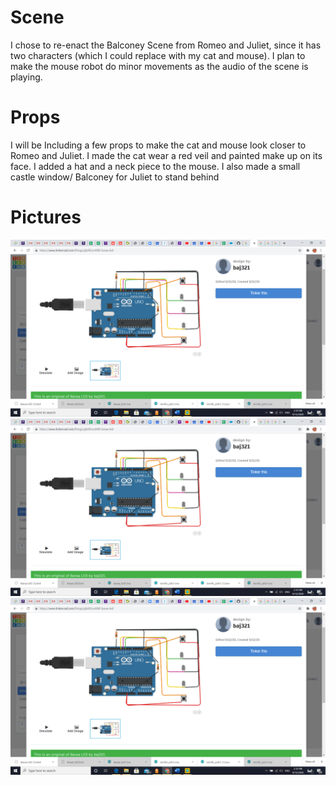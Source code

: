 # Scene
I chose to re-enact the Balconey Scene from Romeo and Juliet, since it has two characters (which I could replace with my cat and mouse). I plan to make the mouse robot do minor movements as the audio of the scene is playing.
# Props
I will be Including a few props to make the cat and mouse look closer to Romeo and Juliet. I made the cat wear a red veil and painted make up on its face. I added a hat and a neck piece to the mouse.
I also made a small castle window/ Balconey for Juliet to stand behind
# Pictures
![Alt Text](https://github.com/BaraaAlJorf/PerformingRobots/blob/master/September14/2020-09-12%20(5).png)
![Alt Text](https://github.com/BaraaAlJorf/PerformingRobots/blob/master/September14/2020-09-12%20(5).png)
![Alt Text](https://github.com/BaraaAlJorf/PerformingRobots/blob/master/September14/2020-09-12%20(5).png)
